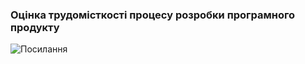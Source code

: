 ### Оцінка трудомісткості процесу розробки програмного продукту
![Посилання](https://docs.google.com/spreadsheets/d/1OWR_Hz8BHQfcj4WZ5_MBIbUroqesmnnFuPZpAJcV750/edit?usp=sharing)
